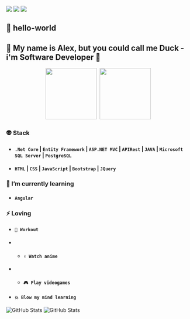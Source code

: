  <a href="https://deskiced.github.io" target="_blank"><img src="https://img.shields.io/badge/portfolio-0A0A0A?style=for-the-badge&logo=dev.to&logoColor=white"></a>
 <a href="https://www.linkedin.com/in/alex-cabanillas" target="_blank"><img src="https://img.shields.io/badge/-LinkedIn-%230077B5?style=for-the-badge&logo=linkedin&logoColor=white"></a>
 <a href = "mailto:cabanillasalex01@gmail.com"><img src="https://img.shields.io/badge/-Gmail-%23333?style=for-the-badge&logo=gmail&logoColor=white"></a>
 
## 👋 hello-world 
## 👦 My name is Alex, but you could call me Duck - i'm Software Developer 🚀 
<div align="center">
<img style="height: 140px" src="https://github-readme-stats.vercel.app/api?username=dducken&theme=gruvbox">
<img style="height: 140px; margin-left: 4px" src="https://github-readme-stats.vercel.app/api/top-langs/?username=dducken&layout=compact&langs_count=7&theme=gruvbox">
</div>

### 👽 Stack
* #### **`.Net Core`** | **`Entity Framework`** | **`ASP.NET MVC`** | **`APIRest`** | **`JAVA`** | **`Microsoft SQL Server`** | **`PostgreSQL`**   
* #### **`HTML`** | **`CSS`** | **`JavaScript`** | **`Bootstrap`** | **`JQuery`**

### 🌟 I’m currently learning 
* #### **`Angular`**  

### ⚡ Loving 
* #### **`💪 Workout`** 
* * #### **`✌ Watch anime `**
* * #### **`🎮 Play videogames `**
* #### **`💥 Blow my mind learning`**

![GitHub Stats](https://github-readme-stats.vercel.app/api?username=dducken&theme=gruvbox)
![GitHub Stats](https://github-readme-stats.vercel.app/api/top-langs/?username=dducken&layout=compact&langs_count=7&theme=gruvbox)

<!--
**dducken/dducken** is a ✨ _special_ ✨ repository because its `README.md` (this file) appears on your GitHub profile.
-->
